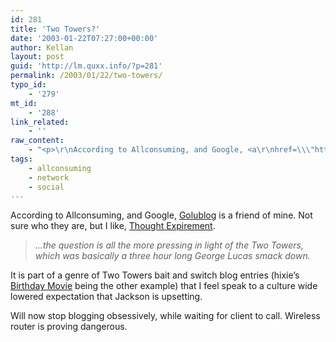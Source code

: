```yaml
---
id: 281
title: 'Two Towers?'
date: '2003-01-22T07:27:00+00:00'
author: Kellan
layout: post
guid: 'http://lm.quxx.info/?p=281'
permalink: /2003/01/22/two-towers/
typo_id:
    - '279'
mt_id:
    - '288'
link_related:
    - ''
raw_content:
    - "<p>\r\nAccording to Allconsuming, and Google, <a\r\nhref=\\\"http://alex.golub.name/log/\\\">Golublog</a> is a friend of mine.  Not sure\r\nwho they are, but I like, <a\r\nhref=\\\"http://alex.golub.name/log/archives/2003_01.html#000177\\\">Thought\r\nExpirement</a>.\r\n\r\n<blockquote><em>\r\n...the question is all the more pressing in light of the Two Towers, which was\r\nbasically a three hour long George Lucas smack down.\r\n</em>\r\n</blockquote>\r\n</p>\r\n<p>\r\nIt is part of a genre of Two Towers bait and switch blog entries (hixie\\'s <a\r\nhref=\\\"http://ln.hixie.ch/?start=1041031304&count=1\\\">Birthday Movie</a> being the\r\nother example) that I feel speak to a culture wide lowered expectation that Jackson\r\nis upsetting.\r\n</p>\r\n<p>\r\nWill now stop blogging obsessively, while waiting for client to call.  Wireless router is proving dangerous.\r\n</p>"
tags:
    - allconsuming
    - network
    - social
---
```


According to Allconsuming, and Google, [Golublog](http://alex.golub.name/log/) is a friend of mine. Not sure who they are, but I like, [Thought Expirement](http://alex.golub.name/log/archives/2003_01.html#000177).

> *…the question is all the more pressing in light of the Two Towers, which was basically a three hour long George Lucas smack down.*

It is part of a genre of Two Towers bait and switch blog entries (hixie’s [Birthday Movie](http://ln.hixie.ch/?start=1041031304&count=1) being the other example) that I feel speak to a culture wide lowered expectation that Jackson is upsetting.

Will now stop blogging obsessively, while waiting for client to call. Wireless router is proving dangerous.